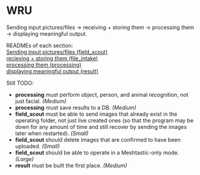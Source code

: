 # WRU

Sending input pictures/files -> receiving + storing them -> processing them -> displaying meaningful output.

READMEs of each section:<br />
[Sending input pictures/files (field_scout)](/field_scout/README.md)<br />
[recieving + storing them (file_intake)](/file_intake/README.md)<br />
[processing them (processing)](/processing/README.md)<br />
[displaying meaningful output (result)](/result/README.md)<br />

Still TODO:
- **processing** must perform object, person, and animal recognition, not just facial. *(Medium)*
- **processing** must save results to a DB. *(Medium)*
- **field_scout** must be able to send images that already exist in the operating folder, not just live created ones (so that the program may be down for any amount of time and still recover by sending the images later when restarted). *(Small)*
- **field_scout** should delete images that are confirmed to have been uploaded. *(Small)*
- **field_scout** should be able to operate in a Meshtastic-only mode. *(Large)*
- **result** must be built the first place. *(Medium)*
